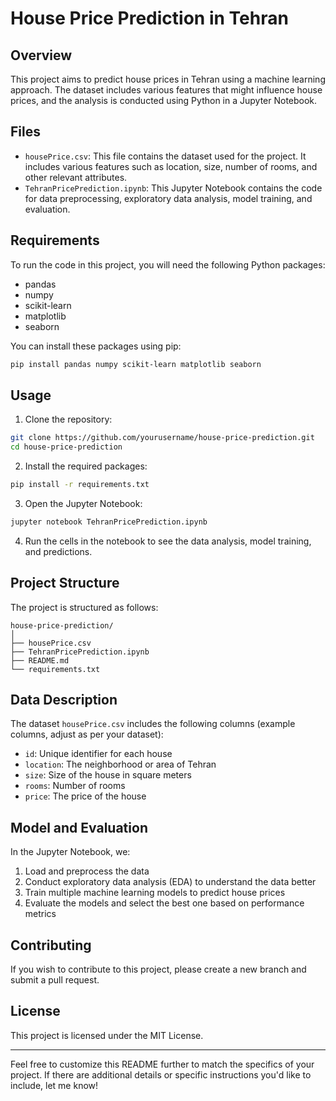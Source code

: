 # House Price Prediction in Tehran

## Overview

This project aims to predict house prices in Tehran using a machine learning approach. The dataset includes various features that might influence house prices, and the analysis is conducted using Python in a Jupyter Notebook.

## Files

- `housePrice.csv`: This file contains the dataset used for the project. It includes various features such as location, size, number of rooms, and other relevant attributes.
- `TehranPricePrediction.ipynb`: This Jupyter Notebook contains the code for data preprocessing, exploratory data analysis, model training, and evaluation.

## Requirements

To run the code in this project, you will need the following Python packages:

- pandas
- numpy
- scikit-learn
- matplotlib
- seaborn

You can install these packages using pip:

```bash
pip install pandas numpy scikit-learn matplotlib seaborn
```

## Usage

1. Clone the repository:

```bash
git clone https://github.com/yourusername/house-price-prediction.git
cd house-price-prediction
```

2. Install the required packages:

```bash
pip install -r requirements.txt
```

3. Open the Jupyter Notebook:

```bash
jupyter notebook TehranPricePrediction.ipynb
```

4. Run the cells in the notebook to see the data analysis, model training, and predictions.

## Project Structure

The project is structured as follows:

```
house-price-prediction/
│
├── housePrice.csv
├── TehranPricePrediction.ipynb
├── README.md
└── requirements.txt
```

## Data Description

The dataset `housePrice.csv` includes the following columns (example columns, adjust as per your dataset):

- `id`: Unique identifier for each house
- `location`: The neighborhood or area of Tehran
- `size`: Size of the house in square meters
- `rooms`: Number of rooms
- `price`: The price of the house

## Model and Evaluation

In the Jupyter Notebook, we:

1. Load and preprocess the data
2. Conduct exploratory data analysis (EDA) to understand the data better
3. Train multiple machine learning models to predict house prices
4. Evaluate the models and select the best one based on performance metrics

## Contributing

If you wish to contribute to this project, please create a new branch and submit a pull request.

## License

This project is licensed under the MIT License.

---

Feel free to customize this README further to match the specifics of your project. If there are additional details or specific instructions you'd like to include, let me know!
